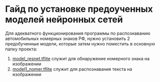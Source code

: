 <H1><b>Гайд по установке предоученных моделей нейронных сетей</b></H1>
Для адекватного функционирования программы по распознаванию автомобильных номерных знаков РФ, нужно установить 2 предобученные модели, которые затем нужно поместить в основную папку проекта:<br>
<ol>
  <li> <a href="https://disk.yandex.ru/d/QavLH1pvpRhLOA">model_resnet.tflite</a> служит для обнаружение номерного знака на изображении<br></li>
  <li><a href="https://disk.yandex.ru/d/18l7LbNQMHCX3Q">model1_nomer.tflite</a> служит для распознавания текста на изображении</li>
</ol>
